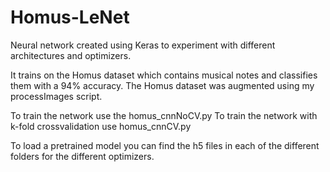 # Homus-LeNet

Neural network created using Keras to experiment with different architectures and optimizers.

It trains on the Homus dataset which contains musical notes and classifies them with a 94% accuracy.
The Homus dataset was augmented using my processImages script.

To train the network use the homus_cnnNoCV.py
To train the network with k-fold crossvalidation use homus_cnnCV.py

To load a pretrained model you can find the h5 files in each of the different folders for the different optimizers.
